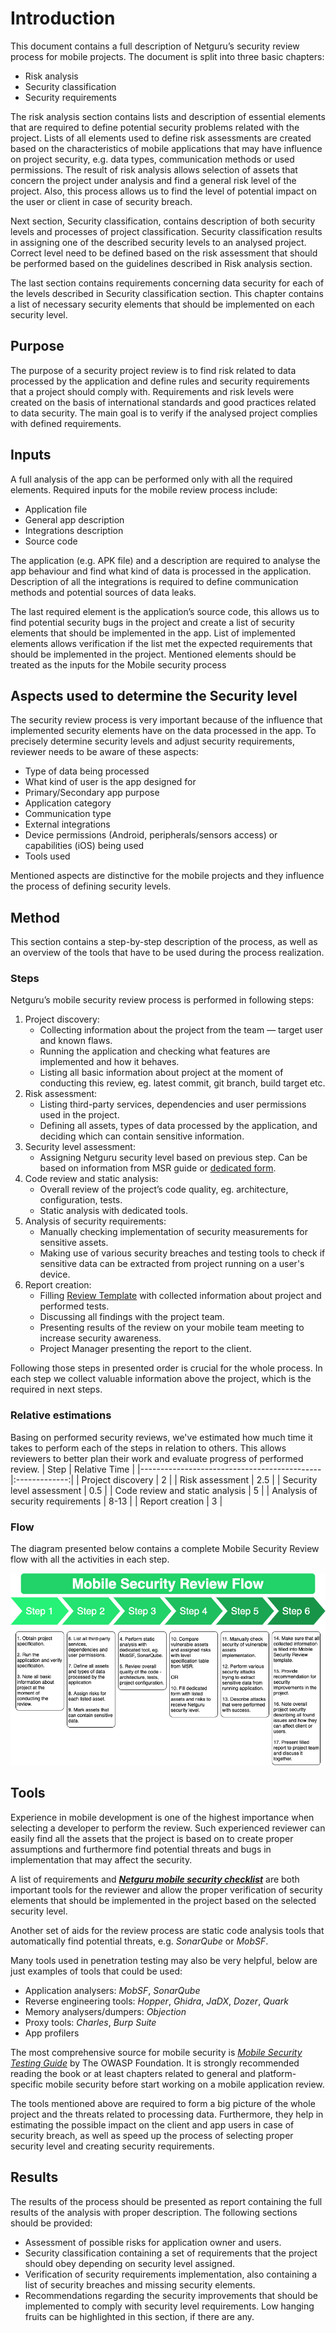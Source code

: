 # Introduction

This document contains a full description of Netguru’s security review process for mobile projects. The document is split into three basic chapters:

* Risk analysis
* Security classification
* Security requirements

The risk analysis section contains lists and description of essential elements that are required to define potential security problems related with the project. Lists of all elements used to define risk assessments are created based on the characteristics of mobile applications that may have influence on project security, e.g. data types, communication methods or used permissions. The result of risk analysis allows selection of assets that concern the project under analysis and find a general risk level of the project. Also, this process allows us to find the level of potential impact on the user or client in case of security breach.

Next section, Security classification, contains description of both security levels and processes of project classification. Security classification results in assigning one of the described security levels to an analysed project. Correct level need to be defined based on the risk assessment that should be performed based on the guidelines described in Risk analysis section.

The last section contains requirements concerning data security for each of the levels described in Security classification section. This chapter contains a list of necessary security elements that should be implemented on each security level.

## Purpose

The purpose of a security project review is to find risk related to data processed by the application and define rules and security requirements that a project should comply with. Requirements and risk levels were created on the basis of international standards and good practices related to data security. The main goal is to verify if the analysed project complies with defined requirements.

## Inputs

A full analysis of the app can be performed only with all the required elements. Required inputs for the mobile review process include:

* Application file
* General app description
* Integrations description
* Source code

The application (e.g. APK file) and a description are required to analyse the app behaviour and find what kind of data is processed in the application. Description of all the integrations is required to define communication methods and potential sources of data leaks.

The last required element is the application’s source code, this allows us to find potential security bugs in the project and create a list of security elements that should be implemented in the app. List of implemented elements allows verification if the list met the expected requirements that should be implemented in the project. Mentioned elements should be treated as the inputs for the Mobile security process

## Aspects used to determine the Security level

The security review process is very important because of the influence that implemented security elements have on the data processed in the app. To precisely determine security levels and adjust security requirements, reviewer needs to be aware of these aspects:

* Type of data being processed
* What kind of user is the app designed for
* Primary/Secondary app purpose
* Application category
* Communication type
* External integrations
* Device permissions (Android, peripherals/sensors access) or capabilities (iOS) being used
* Tools used

Mentioned aspects are distinctive for the mobile projects and they influence the process of defining security levels.

## Method

This section contains a step-by-step description of the process, as well as an overview of the tools that have to be used during the process realization.

### Steps

Netguru’s mobile security review process is performed in following steps:

1. Project discovery:
    * Collecting information about the project from the team — target user and known flaws.
    * Running the application and checking what features are implemented and how it behaves.
    * Listing all basic information about project at the moment of conducting this review, eg. latest commit, git branch, build target etc.
1. Risk assessment:
    * Listing third-party services, dependencies and user permissions used in the project.
    * Defining all assets, types of data processed by the application, and deciding which can contain sensitive information.
1. Security level assessment:
    * Assigning Netguru security level based on previous step. Can be based on information from MSR guide or [dedicated form](https://docs.google.com/forms/d/e/1FAIpQLSdDbjcmqbYWKV4XUJkTjg_mLK7PfENj1uO-J4fE90GRXl_bNw/viewform).
1. Code review and static analysis:
    * Overall review of the project’s code quality, eg. architecture, configuration, tests.
    * Static analysis with dedicated tools.
1. Analysis of security requirements:
    * Manually checking implementation of security measurements for sensitive assets.
    * Making use of various security breaches and testing tools to check if sensitive data can be extracted from project running on a user's device.
1. Report creation:
    * Filling [Review Template](https://docs.google.com/document/d/1haQzOdO_XNQlnKExSxf_jMa_GgUKZdPuwMvP-50Urd0) with collected information about project and performed tests.
    * Discussing all findings with the project team.
    * Presenting results of the review on your mobile team meeting to increase security awareness.
    * Project Manager presenting the report to the client.

Following those steps in presented order is crucial for the whole process. In each step we collect valuable information above the project, which is the required in next steps.

### Relative estimations
Basing on performed security reviews, we've estimated how much time it takes to perform each of the steps in relation to others. This allows reviewers to better plan their work and evaluate progress of performed review.
| Step                                        | Relative Time |
|---------------------------------------------|:-------------:|
| Project discovery                           |       2       |
| Risk assessment                             |      2.5      |
| Security level assessment                   |      0.5      |
| Code review and static analysis             |       5       |
| Analysis of security requirements           |      8-13     |
| Report creation                             |       3       |

### Flow

The diagram presented below contains a complete Mobile Security Review flow with all the activities in each step.

![Mobile Security Review Flow](./Images/mobile_security_review_flow.png)

## Tools

Experience in mobile development is one of the highest importance when selecting a developer to perform the review. Such experienced reviewer can easily find all the assets that the project is based on to create proper assumptions and furthermore find potential threats and bugs in implementation that may affect the security.

A list of requirements and ***[Netguru mobile security checklist](https://docs.google.com/spreadsheets/d/18FsFLRFmsy_GuokKRXqQzpC06HcM05rW8BCN2L2J-Ss)*** are both important tools for the reviewer and allow the proper verification of security elements that should be implemented in the project based on the selected security level.

Another set of aids for the review process are static code analysis tools that automatically find potential threats, e.g. *SonarQube* or *MobSF*.

Many tools used in penetration testing may also be very helpful, below are just examples of tools that could be used:
* Application analysers: *MobSF*, *SonarQube*
* Reverse engineering tools: *Hopper*, *Ghidra*, *JaDX*, *Dozer*, *Quark*
* Memory analysers/dumpers: *Objection*
* Proxy tools: *Charles*, *Burp Suite*
* App profilers

The most comprehensive source for mobile security is *[Mobile Security Testing Guide](https://github.com/OWASP/owasp-mstg)* by The OWASP Foundation. It is strongly recommended reading the book or at least chapters related to general and platform-specific mobile security before start working on a mobile application review.

The tools mentioned above are required to form a big picture of the whole project and the threats related to processing data. Furthermore, they help in estimating the possible impact on the client and app users in case of security breach, as well as speed up the process of selecting proper security level and creating security requirements.

## Results

The results of the process should be presented as report containing the full results of the analysis with proper description. The following sections should be provided:

* Assessment of possible risks for application owner and users.
* Security classification containing a set of requirements that the project should obey depending on security level assigned.
* Verification of security requirements implementation, also containing a list of security breaches and missing security elements.
* Recommendations regarding the security improvements that should be implemented to comply with security level requirements. Low hanging fruits can be highlighted in this section, if there are any.
